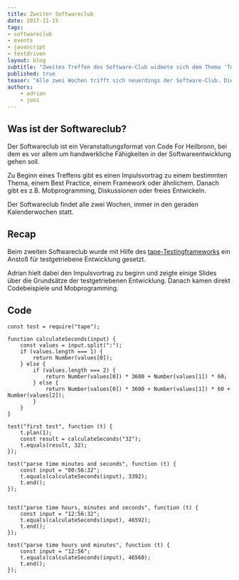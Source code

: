 ```yaml
---
title: Zweiter Softwareclub
date: 2017-11-15
tags: 
- softwareclub
- events
- javascript
- testdriven
layout: blog
subtitle: "Zweites Treffen des Software-Club widmete sich dem Thema 'Testdriven in JavaScript entwickeln'"
published: true
teaser: "Alle zwei Wochen trifft sich neuerdings der Software-Club. Diese Treffen sollen der Vertiefung handwerklicher Fähigkeiten in der Softwareentwicklung dienen. Beim Treffen am 15.11.17 ging es um testgetriebene Entwicklung unter JavaScript mit Hilfe von tape." 
authors: 
    - adrian
    - joni
---
```


## Was ist der Softwareclub?

Der Softwareclub ist ein Veranstaltungsformat von Code For Heilbronn, bei dem es vor allem um handwerkliche Fähigkeiten in der Softwareentwicklung gehen soll.

Zu Beginn eines Treffens gibt es einen Impulsvortrag zu einem bestimmten Thema, einem Best Practice, einem Framework oder ähnlichem. 
Danach gibt es z.B. Mobprogramming, Diskussionen oder freies Entwickeln.

Der Softwareclub findet alle zwei Wochen, immer in den geraden Kalenderwochen statt.

## Recap

Beim zweiten Softwareclub wurde mit Hilfe des [tape-Testingframeworks](https://github.com/substack/tape) ein Anstoß für testgetriebene Entwicklung gesetzt.

Adrian hielt dabei den Impulsvortrag zu beginn und zeigte einige Slides über die Grundsätze der testgetriebenen Entwicklung. Danach kamen direkt Codebeispiele und Mobprogramming. 



## Code

    const test = require("tape");

    function calculateSeconds(input) {
        const values = input.split(":");
        if (values.length === 1) {
            return Number(values[0]);
        } else {
            if (values.length === 2) {
                return Number(values[0]) * 3600 + Number(values[1]) * 60;
            } else {
                return Number(values[0]) * 3600 + Number(values[1]) * 60 + Number(values[2]);
            }
        }
    }

    test("first test", function (t) {
        t.plan(1);
        const result = calculateSeconds("32");
        t.equals(result, 32);
    });

    test("parse time minutes and seconds", function (t) {
        const input = "00:56:32";
        t.equals(calculateSeconds(input), 3392);
        t.end();
    });


    test("parse time hours, minutes and seconds", function (t) {
        const input = "12:56:32";
        t.equals(calculateSeconds(input), 46592);
        t.end();
    });

    test("parse time hours und minutes", function (t) {
        const input = "12:56";
        t.equals(calculateSeconds(input), 46560);
        t.end();
    });